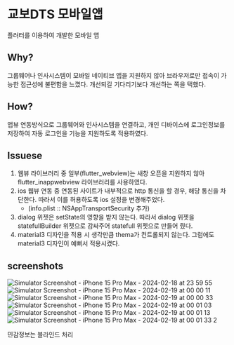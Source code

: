 # 교보DTS 모바일앱

플러터를 이용하여 개발한 모바일 앱

## Why?
그룹웨어나 인사시스템이 모바일 네이티브 앱을 지원하지 않아 브라우저로만 접속이 가능한 접근성에 불편함을 느꼈다.
개선되길 기다리기보다 개선하는 쪽을 택했다.

## How?
앱뷰 연동방식으로 그룹웨어와 인사시스템을 연결하고,
개인 디바이스에 로그인정보를 저장하여 자동 로그인을 기능을 지원하도록 적용하였다.

## Issuese
1. 웹뷰 라이브러리 중 일부(flutter_webview)는 새창 오픈을 지원하지 않아 flutter_inappwebview 라이브러리를 사용하였다.
2. ios 웹뷰 연동 중 연동된 사이트가 내부적으로 http 통신을 할 경우, 해당 통신을 차단한다. 따라서 이를 허용하도록 ios 설정을 변경해주었다.
     - (info.plist :: NSAppTransportSecurity 추가)
3. dialog 위젯은 setState의 영향을 받지 않는다. 따라서 dialog 위젯을 statefullBuilder 위젯으로 감싸주어 statefull 위젯으로 만들어 줬다.
4. material3 디자인을 적용 시 생각만큼 thema가 컨트롤되지 않는다. 그럼에도 material3 디자인이 예뻐서 적용시켰다.

## screenshots
![Simulator Screenshot - iPhone 15 Pro Max - 2024-02-18 at 23 59 55](https://github.com/akma517/kyobodts_mobile/assets/66403979/69a8ec5f-9891-448e-aba6-c752a02fbce1)
![Simulator Screenshot - iPhone 15 Pro Max - 2024-02-19 at 00 00 11](https://github.com/akma517/kyobodts_mobile/assets/66403979/eea437e8-068f-4b36-8d53-07da7f82e9f2)
![Simulator Screenshot - iPhone 15 Pro Max - 2024-02-19 at 00 00 33](https://github.com/akma517/kyobodts_mobile/assets/66403979/bd892ca9-a864-4377-9c72-3bcf7b082621)
![Simulator Screenshot - iPhone 15 Pro Max - 2024-02-19 at 00 01 03](https://github.com/akma517/kyobodts_mobile/assets/66403979/e5b9cf5c-5265-4a7b-979d-71d2ee8150b6)
![Simulator Screenshot - iPhone 15 Pro Max - 2024-02-19 at 00 01 13](https://github.com/akma517/kyobodts_mobile/assets/66403979/ec59998c-3a71-40ba-a804-6ffd5522ef18)
![Simulator Screenshot - iPhone 15 Pro Max - 2024-02-19 at 00 01 33 2](https://github.com/akma517/kyobodts_mobile/assets/66403979/9c2e5b48-248f-411f-b797-f0426e65ccf9)

민감정보는 블라인드 처리
